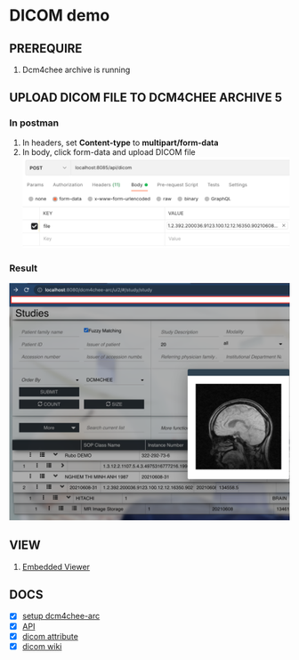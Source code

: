 # DICOM demo

## PREREQUIRE
1.  Dcm4chee archive is running

## UPLOAD DICOM FILE TO DCM4CHEE ARCHIVE 5

### In postman

1.  In headers, set <b>Content-type</b> to <b>multipart/form-data</b>
2.  In body, click form-data and upload DICOM file
![DICOM](./_docs_/requestBody.png)

### Result
![RESULT](./_docs_/result.png)

## VIEW
1.  [Embedded Viewer](https://docs.ohif.org/deployment/recipes/embedded-viewer.html)

## DOCS
- [X] [setup dcm4chee-arc](https://github.com/dcm4che-dockerfiles/dcm4chee-arc-psql) 
- [X] [API](https://petstore.swagger.io/index.html?url=https://raw.githubusercontent.com/dcm4che/dcm4chee-arc-light/master/dcm4chee-arc-ui2/src/swagger/openapi.json#/QIDO-RS/SearchForStudies)
- [X] [dicom attribute](https://climserv.ipsl.polytechnique.fr/documentation/idl_help/DICOM_Attributes.html)
- [X] [dicom wiki](https://github.com/dcm4che/dcm4chee-arc-light/wiki)
